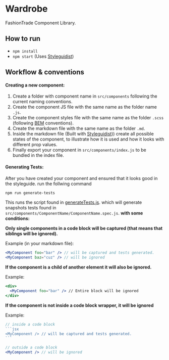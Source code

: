 # Wardrobe

FashionTrade Component Library.


## How to run
* `npm install`
* `npm start` (Uses [Styleguidist](https://github.com/styleguidist/react-styleguidist))

## Workflow & conventions
#### Creating a new component:
1. Create a folder with component name in `src/components` following the current naming conventions.
2. Create the component JS file with the same name as the folder name `.js`.
3. Create the component styles file with the same name as the folder `.scss` (following [BEM](http://getbem.com/) conventions).
4. Create the markdown file with the same name as the folder `.md`.
5. Inside the markdown file (Built with [Styleguidist](https://github.com/styleguidist/react-styleguidist))) create all possible states of the component, to illustrate how it is used and how it looks with different prop values.
6. Finally export your component in `src/components/index.js` to be bundled in the index file.

#### Generating Tests:
After you have created your component and ensured that it looks good in the styleguide. run the follwing command
```sh
npm run generate-tests
```
This runs the script found in [generateTests.js](generateTests.js). which will generate snapshots tests found in `src/components/ComponentName/ComponentName.spec.js`. **with some conditions:**

**Only single components in a code block will be captured (that means that siblings will be ignored).**

Example (in your markdown file): 
```jsx
<MyComponent foo="bar" /> // will be captured and tests generated.
<MyComponent baz="cuz" /> // will be ignored
```
**If the component is a child of another element it will also be ignored.**

Example:
```jsx
<div>
  <MyComponent foo="bar" /> // Entire block will be ignored
</div>
```

**If the component is not inside a code block wrapper, it will be ignored**

Example:
````jsx
// inside a code block
```jsx
<MyComponent /> // will be captured and tests generated.
```

// outside a code block
<MyComponent /> // will be ignored
````
